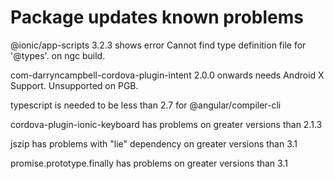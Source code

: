 Package updates known problems
=================

@ionic/app-scripts 3.2.3 shows error Cannot find type definition file for '@types'. on ngc build.

com-darryncampbell-cordova-plugin-intent 2.0.0 onwards needs Android X Support. Unsupported on PGB.

typescript is needed to be less than 2.7 for @angular/compiler-cli

cordova-plugin-ionic-keyboard has problems on greater versions than 2.1.3

jszip has problems with "lie" dependency on greater versions than 3.1

promise.prototype.finally has problems on greater versions than 3.1

